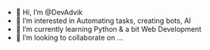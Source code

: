- 👋 Hi, I’m @DevAdvik
- 👀 I’m interested in Automating tasks, creating bots, AI
- 🌱 I’m currently learning Python & a bit Web Development
- 💞️ I’m looking to collaborate on ...

<!---
ADVIK143/ADVIK143 is a ✨ special ✨ repository because its `README.md` (this file) appears on your GitHub profile.
You can click the Preview link to take a look at your changes.
--->
